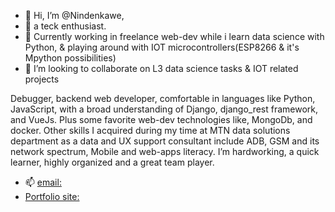 - 👋 Hi, I’m @Nindenkawe,
- 👀 a teck enthusiast.
- 🌱 Currently working in freelance web-dev while i learn data science with Python, & playing around with IOT microcontrollers(ESP8266 & it's Mpython possibilities)
- 💞️ I’m looking to collaborate on L3 data science tasks & IOT related projects


Debugger, backend web developer, comfortable in languages like Python, JavaScript, with a broad understanding of Django, django_rest framework, and VueJs. Plus some favorite web-dev technologies like, MongoDb, and docker. Other skills I acquired during my time at MTN data solutions department as a data and UX support consultant include ADB, GSM and its network spectrum, Mobile and web-apps literacy. I’m hardworking, a quick learner, highly organized and a great team player.
- 📫 [email:](nindenkawe@ihute.rw)
- [Portfolio site:](nindenkawe.rw)
